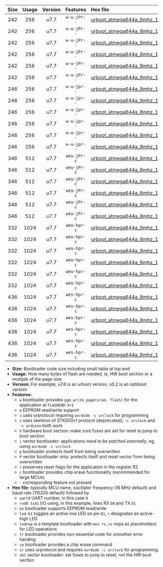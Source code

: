 |Size|Usage|Version|Features|Hex file|
|:-:|:-:|:-:|:-:|:--|
|242|256|u7.7|`w-u-jPr--`|[urboot_atmega644a_8mhz_1000000bps_uart0_rxd0_txd1_led+b0_ur_vbl.hex](https://raw.githubusercontent.com/stefanrueger/urboot.hex/main/mcus/atmega644a/fcpu_8mhz/1000000_bps/urboot_atmega644a_8mhz_1000000bps_uart0_rxd0_txd1_led+b0_ur_vbl.hex)|
|242|256|u7.7|`w-u-jPr--`|[urboot_atmega644a_8mhz_1000000bps_uart0_rxd0_txd1_led+b7_ur_vbl.hex](https://raw.githubusercontent.com/stefanrueger/urboot.hex/main/mcus/atmega644a/fcpu_8mhz/1000000_bps/urboot_atmega644a_8mhz_1000000bps_uart0_rxd0_txd1_led+b7_ur_vbl.hex)|
|242|256|u7.7|`w-u-jPr--`|[urboot_atmega644a_8mhz_1000000bps_uart0_rxd0_txd1_lednop_ur_vbl.hex](https://raw.githubusercontent.com/stefanrueger/urboot.hex/main/mcus/atmega644a/fcpu_8mhz/1000000_bps/urboot_atmega644a_8mhz_1000000bps_uart0_rxd0_txd1_lednop_ur_vbl.hex)|
|242|256|u7.7|`w-u-jPr--`|[urboot_atmega644a_8mhz_1000000bps_uart1_rxd2_txd3_led+b0_ur_vbl.hex](https://raw.githubusercontent.com/stefanrueger/urboot.hex/main/mcus/atmega644a/fcpu_8mhz/1000000_bps/urboot_atmega644a_8mhz_1000000bps_uart1_rxd2_txd3_led+b0_ur_vbl.hex)|
|242|256|u7.7|`w-u-jPr--`|[urboot_atmega644a_8mhz_1000000bps_uart1_rxd2_txd3_led+b7_ur_vbl.hex](https://raw.githubusercontent.com/stefanrueger/urboot.hex/main/mcus/atmega644a/fcpu_8mhz/1000000_bps/urboot_atmega644a_8mhz_1000000bps_uart1_rxd2_txd3_led+b7_ur_vbl.hex)|
|242|256|u7.7|`w-u-jPr--`|[urboot_atmega644a_8mhz_1000000bps_uart1_rxd2_txd3_lednop_ur_vbl.hex](https://raw.githubusercontent.com/stefanrueger/urboot.hex/main/mcus/atmega644a/fcpu_8mhz/1000000_bps/urboot_atmega644a_8mhz_1000000bps_uart1_rxd2_txd3_lednop_ur_vbl.hex)|
|246|256|u7.7|`w-u-jpr--`|[urboot_atmega644a_8mhz_1000000bps_uart0_rxd0_txd1_led+b0_fr_ur_vbl.hex](https://raw.githubusercontent.com/stefanrueger/urboot.hex/main/mcus/atmega644a/fcpu_8mhz/1000000_bps/urboot_atmega644a_8mhz_1000000bps_uart0_rxd0_txd1_led+b0_fr_ur_vbl.hex)|
|246|256|u7.7|`w-u-jpr--`|[urboot_atmega644a_8mhz_1000000bps_uart0_rxd0_txd1_led+b7_fr_ur_vbl.hex](https://raw.githubusercontent.com/stefanrueger/urboot.hex/main/mcus/atmega644a/fcpu_8mhz/1000000_bps/urboot_atmega644a_8mhz_1000000bps_uart0_rxd0_txd1_led+b7_fr_ur_vbl.hex)|
|246|256|u7.7|`w-u-jpr--`|[urboot_atmega644a_8mhz_1000000bps_uart0_rxd0_txd1_lednop_fr_ur_vbl.hex](https://raw.githubusercontent.com/stefanrueger/urboot.hex/main/mcus/atmega644a/fcpu_8mhz/1000000_bps/urboot_atmega644a_8mhz_1000000bps_uart0_rxd0_txd1_lednop_fr_ur_vbl.hex)|
|246|256|u7.7|`w-u-jpr--`|[urboot_atmega644a_8mhz_1000000bps_uart1_rxd2_txd3_led+b0_fr_ur_vbl.hex](https://raw.githubusercontent.com/stefanrueger/urboot.hex/main/mcus/atmega644a/fcpu_8mhz/1000000_bps/urboot_atmega644a_8mhz_1000000bps_uart1_rxd2_txd3_led+b0_fr_ur_vbl.hex)|
|246|256|u7.7|`w-u-jpr--`|[urboot_atmega644a_8mhz_1000000bps_uart1_rxd2_txd3_led+b7_fr_ur_vbl.hex](https://raw.githubusercontent.com/stefanrueger/urboot.hex/main/mcus/atmega644a/fcpu_8mhz/1000000_bps/urboot_atmega644a_8mhz_1000000bps_uart1_rxd2_txd3_led+b7_fr_ur_vbl.hex)|
|246|256|u7.7|`w-u-jpr--`|[urboot_atmega644a_8mhz_1000000bps_uart1_rxd2_txd3_lednop_fr_ur_vbl.hex](https://raw.githubusercontent.com/stefanrueger/urboot.hex/main/mcus/atmega644a/fcpu_8mhz/1000000_bps/urboot_atmega644a_8mhz_1000000bps_uart1_rxd2_txd3_lednop_fr_ur_vbl.hex)|
|346|512|u7.7|`weu-jPr-c`|[urboot_atmega644a_8mhz_1000000bps_uart0_rxd0_txd1_ee_led+b0_fr_ce_ur_vbl.hex](https://raw.githubusercontent.com/stefanrueger/urboot.hex/main/mcus/atmega644a/fcpu_8mhz/1000000_bps/urboot_atmega644a_8mhz_1000000bps_uart0_rxd0_txd1_ee_led+b0_fr_ce_ur_vbl.hex)|
|346|512|u7.7|`weu-jPr-c`|[urboot_atmega644a_8mhz_1000000bps_uart0_rxd0_txd1_ee_led+b7_fr_ce_ur_vbl.hex](https://raw.githubusercontent.com/stefanrueger/urboot.hex/main/mcus/atmega644a/fcpu_8mhz/1000000_bps/urboot_atmega644a_8mhz_1000000bps_uart0_rxd0_txd1_ee_led+b7_fr_ce_ur_vbl.hex)|
|346|512|u7.7|`weu-jPr-c`|[urboot_atmega644a_8mhz_1000000bps_uart0_rxd0_txd1_ee_lednop_fr_ce_ur_vbl.hex](https://raw.githubusercontent.com/stefanrueger/urboot.hex/main/mcus/atmega644a/fcpu_8mhz/1000000_bps/urboot_atmega644a_8mhz_1000000bps_uart0_rxd0_txd1_ee_lednop_fr_ce_ur_vbl.hex)|
|346|512|u7.7|`weu-jPr-c`|[urboot_atmega644a_8mhz_1000000bps_uart1_rxd2_txd3_ee_led+b0_fr_ce_ur_vbl.hex](https://raw.githubusercontent.com/stefanrueger/urboot.hex/main/mcus/atmega644a/fcpu_8mhz/1000000_bps/urboot_atmega644a_8mhz_1000000bps_uart1_rxd2_txd3_ee_led+b0_fr_ce_ur_vbl.hex)|
|346|512|u7.7|`weu-jPr-c`|[urboot_atmega644a_8mhz_1000000bps_uart1_rxd2_txd3_ee_led+b7_fr_ce_ur_vbl.hex](https://raw.githubusercontent.com/stefanrueger/urboot.hex/main/mcus/atmega644a/fcpu_8mhz/1000000_bps/urboot_atmega644a_8mhz_1000000bps_uart1_rxd2_txd3_ee_led+b7_fr_ce_ur_vbl.hex)|
|346|512|u7.7|`weu-jPr-c`|[urboot_atmega644a_8mhz_1000000bps_uart1_rxd2_txd3_ee_lednop_fr_ce_ur_vbl.hex](https://raw.githubusercontent.com/stefanrueger/urboot.hex/main/mcus/atmega644a/fcpu_8mhz/1000000_bps/urboot_atmega644a_8mhz_1000000bps_uart1_rxd2_txd3_ee_lednop_fr_ce_ur_vbl.hex)|
|332|1024|u7.7|`weu-hpr-c`|[urboot_atmega644a_8mhz_1000000bps_uart0_rxd0_txd1_ee_led+b0_fr_ce_ur.hex](https://raw.githubusercontent.com/stefanrueger/urboot.hex/main/mcus/atmega644a/fcpu_8mhz/1000000_bps/urboot_atmega644a_8mhz_1000000bps_uart0_rxd0_txd1_ee_led+b0_fr_ce_ur.hex)|
|332|1024|u7.7|`weu-hpr-c`|[urboot_atmega644a_8mhz_1000000bps_uart0_rxd0_txd1_ee_led+b7_fr_ce_ur.hex](https://raw.githubusercontent.com/stefanrueger/urboot.hex/main/mcus/atmega644a/fcpu_8mhz/1000000_bps/urboot_atmega644a_8mhz_1000000bps_uart0_rxd0_txd1_ee_led+b7_fr_ce_ur.hex)|
|332|1024|u7.7|`weu-hpr-c`|[urboot_atmega644a_8mhz_1000000bps_uart0_rxd0_txd1_ee_lednop_fr_ce_ur.hex](https://raw.githubusercontent.com/stefanrueger/urboot.hex/main/mcus/atmega644a/fcpu_8mhz/1000000_bps/urboot_atmega644a_8mhz_1000000bps_uart0_rxd0_txd1_ee_lednop_fr_ce_ur.hex)|
|332|1024|u7.7|`weu-hpr-c`|[urboot_atmega644a_8mhz_1000000bps_uart1_rxd2_txd3_ee_led+b0_fr_ce_ur.hex](https://raw.githubusercontent.com/stefanrueger/urboot.hex/main/mcus/atmega644a/fcpu_8mhz/1000000_bps/urboot_atmega644a_8mhz_1000000bps_uart1_rxd2_txd3_ee_led+b0_fr_ce_ur.hex)|
|332|1024|u7.7|`weu-hpr-c`|[urboot_atmega644a_8mhz_1000000bps_uart1_rxd2_txd3_ee_led+b7_fr_ce_ur.hex](https://raw.githubusercontent.com/stefanrueger/urboot.hex/main/mcus/atmega644a/fcpu_8mhz/1000000_bps/urboot_atmega644a_8mhz_1000000bps_uart1_rxd2_txd3_ee_led+b7_fr_ce_ur.hex)|
|332|1024|u7.7|`weu-hpr-c`|[urboot_atmega644a_8mhz_1000000bps_uart1_rxd2_txd3_ee_lednop_fr_ce_ur.hex](https://raw.githubusercontent.com/stefanrueger/urboot.hex/main/mcus/atmega644a/fcpu_8mhz/1000000_bps/urboot_atmega644a_8mhz_1000000bps_uart1_rxd2_txd3_ee_lednop_fr_ce_ur.hex)|
|436|1024|u7.7|`wes-hpr-c`|[urboot_atmega644a_8mhz_1000000bps_uart0_rxd0_txd1_ee_led+b0_fr_ce.hex](https://raw.githubusercontent.com/stefanrueger/urboot.hex/main/mcus/atmega644a/fcpu_8mhz/1000000_bps/urboot_atmega644a_8mhz_1000000bps_uart0_rxd0_txd1_ee_led+b0_fr_ce.hex)|
|436|1024|u7.7|`wes-hpr-c`|[urboot_atmega644a_8mhz_1000000bps_uart0_rxd0_txd1_ee_led+b7_fr_ce.hex](https://raw.githubusercontent.com/stefanrueger/urboot.hex/main/mcus/atmega644a/fcpu_8mhz/1000000_bps/urboot_atmega644a_8mhz_1000000bps_uart0_rxd0_txd1_ee_led+b7_fr_ce.hex)|
|436|1024|u7.7|`wes-hpr-c`|[urboot_atmega644a_8mhz_1000000bps_uart0_rxd0_txd1_ee_lednop_fr_ce.hex](https://raw.githubusercontent.com/stefanrueger/urboot.hex/main/mcus/atmega644a/fcpu_8mhz/1000000_bps/urboot_atmega644a_8mhz_1000000bps_uart0_rxd0_txd1_ee_lednop_fr_ce.hex)|
|436|1024|u7.7|`wes-hpr-c`|[urboot_atmega644a_8mhz_1000000bps_uart1_rxd2_txd3_ee_led+b0_fr_ce.hex](https://raw.githubusercontent.com/stefanrueger/urboot.hex/main/mcus/atmega644a/fcpu_8mhz/1000000_bps/urboot_atmega644a_8mhz_1000000bps_uart1_rxd2_txd3_ee_led+b0_fr_ce.hex)|
|436|1024|u7.7|`wes-hpr-c`|[urboot_atmega644a_8mhz_1000000bps_uart1_rxd2_txd3_ee_led+b7_fr_ce.hex](https://raw.githubusercontent.com/stefanrueger/urboot.hex/main/mcus/atmega644a/fcpu_8mhz/1000000_bps/urboot_atmega644a_8mhz_1000000bps_uart1_rxd2_txd3_ee_led+b7_fr_ce.hex)|
|436|1024|u7.7|`wes-hpr-c`|[urboot_atmega644a_8mhz_1000000bps_uart1_rxd2_txd3_ee_lednop_fr_ce.hex](https://raw.githubusercontent.com/stefanrueger/urboot.hex/main/mcus/atmega644a/fcpu_8mhz/1000000_bps/urboot_atmega644a_8mhz_1000000bps_uart1_rxd2_txd3_ee_lednop_fr_ce.hex)|

- **Size:** Bootloader code size including small table at top end
- **Usage:** How many bytes of flash are needed, ie, HW boot section or a multiple of the page size
- **Version:** For example, u7.6 is an urboot version, o5.2 is an optiboot version
- **Features:**
  + `w` bootloader provides `pgm_write_page(sram, flash)` for the application at `FLASHEND-4+1`
  + `e` EEPROM read/write support
  + `u` uses urprotocol requiring `avrdude -c urclock` for programming
  + `s` uses skeleton of STK500v1 protocol (deprecated); `-c urclock` and `-c arduino` both work
  + `h` hardware boot section: make sure fuses are set for reset to jump to boot section
  + `j` vector bootloader: applications *need to be patched externally*, eg, using `avrdude -c urclock`
  + `p` bootloader protects itself from being overwritten
  + `P` vector bootloader only: protects itself and reset vector from being overwritten
  + `r` preserves reset flags for the application in the register R2
  + `c` bootloader provides chip erase functionality (recommended for large MCUs)
  + `-` corresponding feature not present
- **Hex file:** typically MCU name, oscillator frequency (16 MHz default) and baud rate (115200 default) followed by
  + `uart0` UART number, in this case `0`
  + `rxd0 txd1` I/O using, in this example, lines RX `D0` and TX `D1`
  + `ee` bootloader supports EEPROM read/write
  + `led-b1` toggles an active-low LED on pin `B1`, `+` designates an active-high LED
  + `lednop` is a template bootloader with `mov rx,rx` nops as placeholders for LED operations
  + `fr` bootloader provides non-essential code for smoother error handing
  + `ce` bootloader provides a chip erase command
  + `ur` uses urprotocol and requires `avrdude -c urclock` for programming
  + `vbl` vector bootloader: set fuses to jump to reset, not the HW boot section
